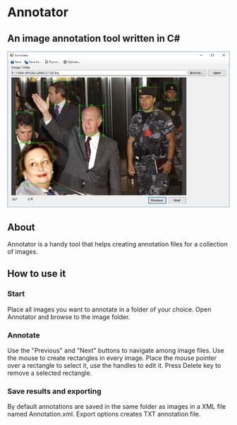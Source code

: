 # Annotator
## An image annotation tool written in C#
![Screen Capture](https://github.com/TrifonT/Annotator/blob/master/Annotator/images/example.JPG)

## About
Annotator is a handy tool that helps creating annotation files for a collection of images.

## How to use it
### Start
Place all images you want to annotate in a folder of your choice. Open Annotator and browse to the image folder. 

### Annotate
Use the "Previous" and "Next" buttons to navigate among image files. Use the mouse to create rectangles in every image. Place the mouse pointer over a rectangle to select it, use the handles to edit it. Press Delete key to remove a selected rectangle.

### Save results and exporting
By default annotations are saved in the same folder as images in a XML file named Annotation.xml. Export options creates TXT annotation file. 




